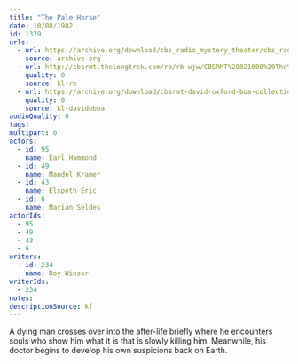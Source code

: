 ```yaml
---
title: "The Pale Horse"
date: 10/08/1982
id: 1379
urls: 
  - url: https://archive.org/download/cbs_radio_mystery_theater/cbs_radio_mystery_theater-1351-1399.zip/cbs_radio_mystery_theater-1351-1399%2Fcbsrmt_1379_the_pale_horse.mp3
    source: archive-org
  - url: http://cbsrmt.thelongtrek.com/rb/rb-wjw/CBSRMT%20821008%20The%20Pale%20Horse_wjw.mp3
    quality: 0
    source: kl-rb
  - url: https://archive.org/download/cbsrmt-david-oxford-boa-collection/CBSRMT-821008-1379-The-Pale-Horse-(128-48)_WBBM-JE-{BoA}.mp3
    quality: 0
    source: kl-davidoboa
audioQuality: 0
tags: 
multipart: 0
actors:  
  - id: 95
    name: Earl Hammond  
  - id: 49
    name: Mandel Kramer  
  - id: 43
    name: Elspeth Eric  
  - id: 6
    name: Marian Seldes
actorIds:  
  - 95  
  - 49  
  - 43  
  - 6
writers:  
  - id: 234
    name: Roy Winsor
writerIds:  
  - 234
notes: 
descriptionSource: kf
---
```

A dying man crosses over into the after-life briefly where he encounters souls who show him what it is that is slowly killing him. Meanwhile, his doctor begins to develop his own suspicions back on Earth.